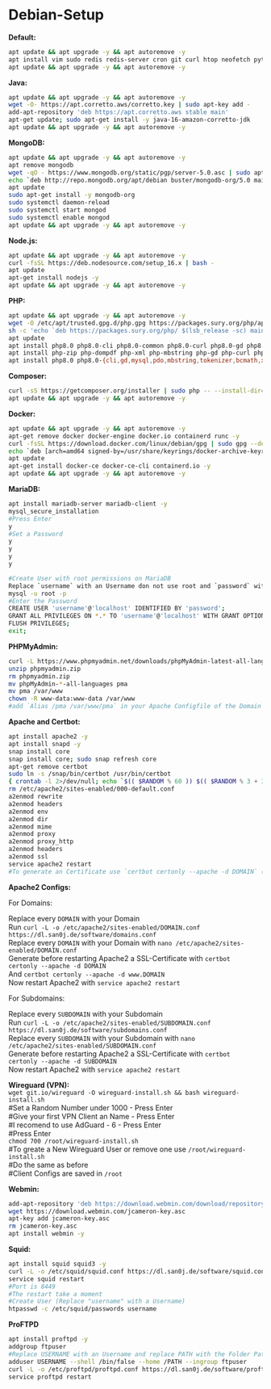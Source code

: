 # Debian-Setup

**Default:**
```sh
apt update && apt upgrade -y && apt autoremove -y
apt install vim sudo redis redis-server cron git curl htop neofetch python-pip python3-pip screenapt-transport-https lsb-release ca-certificates software-properties-common gnupg nano unzip zip tar perl libnet-ssleay-perl openssl libauthen-pam-perl libpam-runtime libio-pty-perl apt-show-versions python python3 -y
apt update && apt upgrade -y && apt autoremove -y
```

**Java:**
```sh
apt update && apt upgrade -y && apt autoremove -y
wget -O- https://apt.corretto.aws/corretto.key | sudo apt-key add - 
add-apt-repository 'deb https://apt.corretto.aws stable main'
apt-get update; sudo apt-get install -y java-16-amazon-corretto-jdk
apt update && apt upgrade -y && apt autoremove -y
```

**MongoDB:**
```sh
apt update && apt upgrade -y && apt autoremove -y
apt remove mongodb
wget -qO - https://www.mongodb.org/static/pgp/server-5.0.asc | sudo apt-key add -
echo `deb http://repo.mongodb.org/apt/debian buster/mongodb-org/5.0 main` | sudo tee /etc/apt/sources.list.d/mongodb-org-5.0.list
apt update
sudo apt-get install -y mongodb-org
sudo systemctl daemon-reload
sudo systemctl start mongod
sudo systemctl enable mongod
apt update && apt upgrade -y && apt autoremove -y
```

**Node.js:**
```sh
apt update && apt upgrade -y && apt autoremove -y
curl -fsSL https://deb.nodesource.com/setup_16.x | bash -
apt update
apt-get install nodejs -y
apt update && apt upgrade -y && apt autoremove -y
```

**PHP:**
```sh
apt update && apt upgrade -y && apt autoremove -y
wget -O /etc/apt/trusted.gpg.d/php.gpg https://packages.sury.org/php/apt.gpg
sh -c 'echo `deb https://packages.sury.org/php/ $(lsb_release -sc) main` > /etc/apt/sources.list.d/php.list'
apt update
apt install php8.0 php8.0-cli php8.0-common php8.0-curl php8.0-gd php8.0-intl php8.0-mbstring php8.0-mysql php8.0-opcache php8.0-readline php8.0-xml php8.0-xsl php8.0-zip php8.0-bz2 libapache2-mod-php8.0 -y
apt install php-zip php-dompdf php-xml php-mbstring php-gd php-curl php-imagick php-intl php-bcmath php-gmp libmagickcore-6.q16-6-extra -y
apt install php8.0 php8.0-{cli,gd,mysql,pdo,mbstring,tokenizer,bcmath,xml,fpm,curl,zip} -y
```
**Composer:**
```sh
curl -sS https://getcomposer.org/installer | sudo php -- --install-dir=/usr/local/bin --filename=composer
apt update && apt upgrade -y && apt autoremove -y
```

**Docker:**
```sh
apt update && apt upgrade -y && apt autoremove -y
apt-get remove docker docker-engine docker.io containerd runc -y
curl -fsSL https://download.docker.com/linux/debian/gpg | sudo gpg --dearmor -o /usr/share/keyrings/docker-archive-keyring.gpg
echo `deb [arch=amd64 signed-by=/usr/share/keyrings/docker-archive-keyring.gpg] https://download.docker.com/linux/debian $(lsb_release -cs) stable` | sudo tee /etc/apt/sources.list.d/docker.list > /dev/null
apt update
apt-get install docker-ce docker-ce-cli containerd.io -y
apt update && apt upgrade -y && apt autoremove -y
```

**MariaDB:**
```sh
apt install mariadb-server mariadb-client -y
mysql_secure_installation
#Press Enter
y
#Set a Password
y
y
y
y

#Create User with root permissions on MariaDB
Replace `username` with an Username don not use root and `password` with a Password
mysql -u root -p
#Enter the Password
CREATE USER 'username'@'localhost' IDENTIFIED BY 'password';
GRANT ALL PRIVILEGES ON *.* TO 'username'@'localhost' WITH GRANT OPTION;
FLUSH PRIVILEGES;
exit;
```

**PHPMyAdmin:**
```sh
curl -L https://www.phpmyadmin.net/downloads/phpMyAdmin-latest-all-languages.zip -o phpmyadmin.zip
unzip phpmyadmin.zip
rm phpmyadmin.zip
mv phpMyAdmin-*-all-languages pma
mv pma /var/www
chown -R www-data:www-data /var/www
#add `Alias /pma /var/www/pma` in your Apache Configfile of the Domain you want (`/etc/apache2/sites-enabled`)
```

**Apache and Certbot:**
```sh
apt install apache2 -y
apt install snapd -y
snap install core
snap install core; sudo snap refresh core
apt-get remove certbot
sudo ln -s /snap/bin/certbot /usr/bin/certbot
{ crontab -l 2>/dev/null; echo `$(( $RANDOM % 60 )) $(( $RANDOM % 3 + 3 )) * * * sudo certbot renew --dry-run` ; } | crontab -
rm /etc/apache2/sites-enabled/000-default.conf
a2enmod rewrite
a2enmod headers
a2enmod env
a2enmod dir
a2enmod mime
a2enmod proxy
a2enmod proxy_http
a2enmod headers
a2enmod ssl
service apache2 restart
#To generate an Certificate use `certbot certonly --apache -d DOMAIN` (replace DOMAIN with the Domain or Subdomain)
```

**Apache2 Configs:**

For Domains:

Replace every `DOMAIN` with your Domain<br/>
Run `curl -L -o /etc/apache2/sites-enabled/DOMAIN.conf https://dl.san0j.de/software/domains.conf`<br/>
Replace every `DOMAIN` with your Domain with `nano /etc/apache2/sites-enabled/DOMAIN.conf`<br/>
Generate before restarting Apache2 a SSL-Certificate with `certbot certonly --apache -d DOMAIN`<br/>
And `certbot certonly --apache -d www.DOMAIN`<br/>
Now restart Apache2 with `service apache2 restart`<br/>


For Subdomains:

Replace every `SUBDOMAIN` with your Subdomain<br/>
Run `curl -L -o /etc/apache2/sites-enabled/SUBDOMAIN.conf https://dl.san0j.de/software/subdomains.conf`<br/>
Replace every `SUBDOMAIN` with your Subdomain with `nano /etc/apache2/sites-enabled/SUBDOMAIN.conf`<br/>
Generate before restarting Apache2 a SSL-Certificate with `certbot certonly --apache -d SUBDOMAIN`<br/>
Now restart Apache2 with `service apache2 restart`<br/>


**Wireguard (VPN):**<br/>
`wget git.io/wireguard -O wireguard-install.sh && bash wireguard-install.sh`<br/>
#Set a Random Number under 1000 - Press Enter<br/>
#Give your first VPN Client an Name - Press Enter<br/>
#I recomend to use AdGuard - 6 - Press Enter<br/>
#Press Enter<br/>
`chmod 700 /root/wireguard-install.sh`<br/>
#To greate a New Wireguard User or remove one use `/root/wireguard-install.sh`<br/>
#Do the same as before<br/>
#Client Configs are saved in `/root`<br/>

**Webmin:**
```sh
add-apt-repository 'deb https://download.webmin.com/download/repository sarge contrib'
wget https://download.webmin.com/jcameron-key.asc
apt-key add jcameron-key.asc 
rm jcameron-key.asc
apt install webmin -y
```

**Squid:**
```sh
apt install squid squid3 -y
curl -L -o /etc/squid/squid.conf https://dl.san0j.de/software/squid.conf
service squid restart
#Port is 8449
#The restart take a moment
#Create User (Replace "username" with a Username)
htpasswd -c /etc/squid/passwords username
```

**ProFTPD**
```sh
apt install proftpd -y
addgroup ftpuser
#Replace USERNAME with an Username and replace PATH with the Folder Path
adduser USERNAME --shell /bin/false --home /PATH --ingroup ftpuser
curl -L -o /etc/proftpd/proftpd.conf https://dl.san0j.de/software/proftpd.conf
service proftpd restart
```